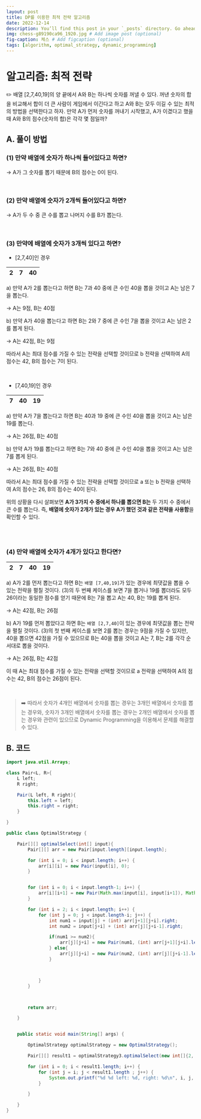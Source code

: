 ```yaml
---
layout: post
title: DP를 이용한 최적 전략 알고리즘
date: 2022-12-14
description: You’ll find this post in your `_posts` directory. Go ahead and edit it and re-build the site to see your changes. # Add post description (optional)
img: chess-g89190ca96_1920.jpg # Add image post (optional)
fig-caption: 체스 # Add figcaption (optional)
tags: [algorithm, optimal_strategy, dynamic_programming]
---
```


# 알고리즘: 최적 전략

<aside>
✏️ 배열 [2,7,40,19]의 양 끝에서 A와 B는 하나씩 숫자를 꺼낼 수 있다. 꺼낸 숫자의 합을 비교해서 합이 더 큰 사람이 게임에서 이긴다고 하고 A와 B는 모두 이길 수 있는 최적의 방법을 선택한다고 하자. 만약 A가 먼저 숫자를 꺼내기 시작했고, A가 이겼다고 했을 때 A와 B의 점수(숫자의 합)은 각각 몇 점일까?

</aside>


## A. 풀이 방법

### (1) 만약 배열에 숫자가 하나씩 들어있다고 하면?

→ A가 그 숫자를 뽑기 때문에 B의 점수는 0이 된다.

<br>

### (2) 만약 배열에 숫자가 2개씩 들어있다고 하면?

→ A가 두 수 중 큰 수를 뽑고 나머지 수를 B가 뽑는다.

<br>

### (3) 만약에 배열에 숫자가 3개씩 있다고 하면?

- [2,7,40]인 경우

| 2 | 7 | 40  |
|---|---|-----|


a) 만약 A가 2를 뽑는다고 하면 B는 7과 40 중에 큰 수인 40을 뽑을 것이고 A는 남은 7을 뽑는다.

→ A는 9점, B는 40점

b) 만약 A가 40을 뽑는다고 하면 B는 2와 7 중에 큰 수인 7을 뽑을 것이고 A는 남은 2를 뽑게 된다.

→ A는 42점, B는 9점

따라서 A는 최대 점수를 가질 수 있는 전략을 선택할 것이므로 b 전략을 선택하여 A의 점수는 42, B의 점수는 7이 된다.

<br>

- [7,40,19]인 경우

| 7 | 40 | 19 |
|---|----|----|

a) 만약 A가 7을 뽑는다고 하면 B는 40과 19 중에 큰 수인 40을 뽑을 것이고 A는 남은 19를 뽑는다.

→ A는 26점, B는 40점

b) 만약 A가 19를 뽑는다고 하면 B는 7와 40 중에 큰 수인 40을 뽑을 것이고 A는 남은 7를 뽑게 된다.

→ A는 26점, B는 40점

따라서 A는 최대 점수를 가질 수 있는 전략을 선택할 것이므로 a 또는 b 전략을 선택하여 A의 점수는 26, B의 점수는 40이 된다.

위의 상황을 다시 살펴보면 **A가 3가지 수 중에서 하나를 뽑으면 B는** 두 가지 수 중에서 큰 수를 뽑는다. 즉, **배열에 숫자가 2개가 있는 경우 A가 했던 것과 같은 전략을 사용함**을 확인할 수 있다.

<br>
<br>

### (4) 만약 배열에 숫자가 4개가 있다고 한다면?

| 2 | 7 | 40 | 19 |
|---|---|----|----|

a) A가 2를 먼저 뽑는다고 하면 B는 `배열 [7,40,19]`가 있는 경우에 최댓값을 뽑을 수 있는 전략을 펼칠 것이다. (3)의 두 번째 케이스를 보면 7을 뽑거나 19를 뽑더라도 모두 26이라는 동일한 점수를 얻기 때문에 B는 7을 뽑고 A는 40, B는 19를 뽑게 된다.

→ A는 42점, B는 26점

b) A가 19를 먼저 뽑았다고 하면 B는 `배열 [2,7,40]`이 있는 경우에 최댓값을 뽑는 전략을 펼칠 것이다. (3)의 첫 번째 케이스를 보면 2를 뽑는 경우는 9점을 가질 수 있지만, 40을 뽑으면 42점을 가질 수 있으므로 B는 40을 뽑을 것이고 A는 7, B는 2를 각각 순서대로 뽑을 것이다.

→ A는 26점, B는 42점

이 때 A는 최대 점수를 가질 수 있는 전략을 선택할 것이므로 a 전략을 선택하여 A의 점수는 42, B의 점수는 26점이 된다.

<br>

> ➡️ 따라서 숫자가 4개인 배열에서 숫자를 뽑는 경우는 3개인 배열에서 숫자를 뽑는 경우와, 숫자가 3개인 배열에서 숫자를 뽑는 경우는 2개인 배열에서 숫자를 뽑는 경우와 관련이 있으므로 Dynamic Programming을 이용해서 문제를 해결할 수 있다.




## B. 코드

```java
import java.util.Arrays;

class Pair<L, R>{
    L left;
    R right;

    Pair(L left, R right){
        this.left = left;
        this.right = right;
    }

}

public class OptimalStrategy {

    Pair[][] optimalSelect(int[] input){
        Pair[][] arr = new Pair[input.length][input.length];

        for (int i = 0; i < input.length; i++) {
            arr[i][i] = new Pair(input[i], 0);
        }


        for (int i = 0; i < input.length-1; i++) {
            arr[i][i+1] = new Pair(Math.max(input[i], input[i+1]), Math.min(input[i], input[i+1]));
        }

        for (int i = 2; i < input.length; i++) {
            for (int j = 0; j < input.length-i; j++) {
                int num1 = input[j] + (int) arr[j+1][j+i].right;
                int num2 = input[j+i] + (int) arr[j][j+i-1].right;

                if(num1 >= num2){
                    arr[j][j+i] = new Pair(num1, (int) arr[j+1][j+i].left);
                } else{
                    arr[j][j+i] = new Pair(num2, (int) arr[j][j+i-1].left);
                }



            }
        }



        return arr;

    }


    public static void main(String[] args) {

        OptimalStrategy optimalStrategy = new OptimalStrategy();

        Pair[][] result1 = optimalStrategy3.optimalSelect(new int[]{2, 7, 40, 19});

        for (int i = 0; i < result1.length; i++) {
            for (int j = i; j < result1.length ; j++) {
                System.out.printf("%d %d left: %d, right: %d\n", i, j, result1[i][j].left, result1[i][j].right);
            }

        }

    }
}

```


